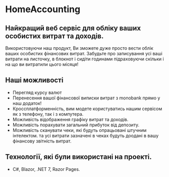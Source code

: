 # HomeAccounting
## Найкращий веб сервіс для обліку ваших особистих витрат та доходів.
  Використовуючи наш продукт, Ви зможете дуже просто вести облік ваших особистих фінансових витрат. Забудьте про записування усі ваші витрати на листочку, в блокнот і сидіти годинами підраховуючи скільки і на що ви витратили цього місяця!
## Наші можливості
- Перегляд курсу валют
- Перенесення вашої фінансової виписки витрат з monobank прямо у наш додаток!
- Кроссплатформенність, вим модете користуватись нашим сервісом як з телефону, так і з компутера.
- Можливість відображення графіку витрат та доходів.
- Можливість порахувати загальний прибуток від депозиту.
- Можливість сканувати чеки, які будуть опрацьовані штучним інтелектом. та усі витрати зазначені в чеках будуть доодані в вашу фінансову звітність витрат.
## Технології, які були використані на проекті.
- C#, Blazor, .NET 7, Razor Pages.
